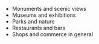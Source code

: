 * Monuments and scenic views
* Museums and exhibitions
* Parks and nature
* Restaurants and bars
* Shops and commerce in general
